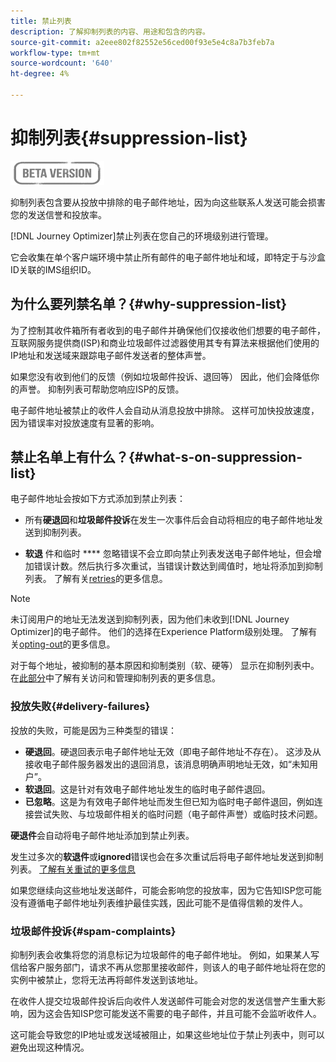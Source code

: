 ```yaml
---
title: 禁止列表
description: 了解抑制列表的内容、用途和包含的内容。
source-git-commit: a2eee802f82552e56ced00f93e5e4c8a7b3feb7a
workflow-type: tm+mt
source-wordcount: '640'
ht-degree: 4%

---
```


# 抑制列表{#suppression-list}

![](assets/do-not-localize/badge.png)

抑制列表包含要从投放中排除的电子邮件地址，因为向这些联系人发送可能会损害您的发送信誉和投放率。

[!DNL Journey Optimizer]禁止列表在您自己的环境级别进行管理。

它会收集在单个客户端环境中禁止所有邮件的电子邮件地址和域，即特定于与沙盒ID关联的IMS组织ID。

<!--It gathers spam complaints, hard bounces, and soft bounces that occur consistently.-->

## 为什么要列禁名单？{#why-suppression-list}

为了控制其收件箱所有者收到的电子邮件并确保他们仅接收他们想要的电子邮件，互联网服务提供商(ISP)和商业垃圾邮件过滤器使用其专有算法来根据他们使用的IP地址和发送域来跟踪电子邮件发送者的整体声誉。

如果您没有收到他们的反馈（例如垃圾邮件投诉、退回等） 因此，他们会降低你的声誉。 抑制列表可帮助您响应ISP的反馈。

电子邮件地址被禁止的收件人会自动从消息投放中排除。 这样可加快投放速度，因为错误率对投放速度有显著的影响。

## 禁止名单上有什么？{#what-s-on-suppression-list}

电子邮件地址会按如下方式添加到禁止列表：

* 所有&#x200B;**硬退回**&#x200B;和&#x200B;**垃圾邮件投诉**&#x200B;在发生一次事件后会自动将相应的电子邮件地址发送到抑制列表。

* **软退** 件和临时 **** 忽略错误不会立即向禁止列表发送电子邮件地址，但会增加错误计数。然后执行多次重试，当错误计数达到阈值时，地址将添加到抑制列表。 了解有关[retries](configuration/retries.md)的更多信息。

<!--You can also manually add an address to the suppression list. Manual category will be available when ability to manually add an address to the suppression list (via API) is released.-->

>[!NOTE]
>
>未订阅用户的地址无法发送到抑制列表，因为他们未收到[!DNL Journey Optimizer]的电子邮件。 他们的选择在Experience Platform级别处理。 了解有关[opting-out](../using/consent.md)的更多信息。
<!--Email addresses of recipients who **unsubscribe** from your sendings are NOT sent to the suppression list. Confirmed by eng.: "Subscribe and Unsubscribe are handled by the Consent/Subscription service. A user that opts out will not make it to the suppression list – we won’t send them emails."-->

对于每个地址，被抑制的基本原因和抑制类别（软、硬等） 显示在抑制列表中。 在[此部分](configuration/manage-suppression-list.md)中了解有关访问和管理抑制列表的更多信息。

<!--Once a message is sent, the message logs allow you to view the delivery status for each recipient and the associated failure type and reason. [Learn more about monitoring message execution](monitoring.md). NO ACCESS TO LOGS YET-->

### 投放失败{#delivery-failures}

投放的失败，可能是因为三种类型的错误：

* **硬退回**。硬退回表示电子邮件地址无效（即电子邮件地址不存在）。 这涉及从接收电子邮件服务器发出的退回消息，该消息明确声明地址无效，如“未知用户”。
* **软退回**。这是针对有效电子邮件地址发生的临时电子邮件退回。
* **已忽略**。这是为有效电子邮件地址而发生但已知为临时电子邮件退回，例如连接尝试失败、与垃圾邮件相关的临时问题（电子邮件声誉）或临时技术问题。<!--does it exist in CJM?-->

**硬退件**&#x200B;会自动将电子邮件地址添加到禁止列表。

发生过多次的&#x200B;**软退件**&#x200B;或&#x200B;**ignored**&#x200B;错误也会在多次重试后将电子邮件地址发送到抑制列表。 [了解有关重试的更多信息](configuration/retries.md)

如果您继续向这些地址发送邮件，可能会影响您的投放率，因为它告知ISP您可能没有遵循电子邮件地址列表维护最佳实践，因此可能不是值得信赖的发件人。

### 垃圾邮件投诉{#spam-complaints}

抑制列表会收集将您的消息标记为垃圾邮件的电子邮件地址。 例如，如果某人写信给客户服务部门，请求不再从您那里接收邮件，则该人的电子邮件地址将在您的实例中被禁止，您将无法再将邮件发送到该地址。

在收件人提交垃圾邮件投诉后向收件人发送邮件可能会对您的发送信誉产生重大影响，因为这会告知ISP您可能发送不需要的电子邮件，并且可能不会监听收件人。

这可能会导致您的IP地址或发送域被阻止，如果这些地址位于禁止列表中，则可以避免出现这种情况。

<!--### Unsubscriptions {#unsubscriptions}

Every email sent to recipients must include an unsubscribe link. Upon clicking this link, if a recipient confirms [opting out](consent.md), the corresponding email address is immediately sent to the suppression list. This user must not receive communication from your brand until subscribed again.
NOT TRUE > "Subscribe and Unsubscribe are handled by the Consent/Subscription service. A user that opts out will not make it to the suppression list – we won’t send them emails."-->

<!--MOVED to Configuration/Retries section

The threshold is set at three errors:
* For the same delivery, at the third attempt, the address is suppressed.
* If there are different deliveries and two errors occur at least 24 hours apart, the error counter is incremented upon each error and the address is also suppressed at the third attempt.
When a delivery is successful after a retry, the error counter of the address is reinitialized.

### Retries {#retries}

If a message fails due to a temporary bounce of the **Ignored** type, retries will be performed for **3.5 days** from the time the message was added to the email queue.

The minimum delay between retries and the maximum number of retries to be performed are ///managed by the Enhanced MTA/// based on how well an IP is performing, both historically and currently at a given domain.

After 3.5 days, any message in the retry queue will be removed from the queue and sent back as a bounce.-->
